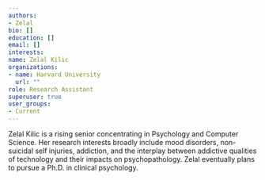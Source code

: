 ```yaml
---
authors:
- Zelal
bio: []
education: []
email: []
interests:
name: Zelal Kilic
organizations:
- name: Harvard University
  url: ""
role: Research Assistant
superuser: true
user_groups:
- Current
---
```


Zelal Kilic is a rising senior concentrating in Psychology and Computer Science. Her research interests broadly include mood disorders, non-suicidal self injuries, addiction, and the interplay between addictive qualities of technology and their impacts on psychopathology. Zelal eventually plans to pursue a Ph.D. in clinical psychology.
